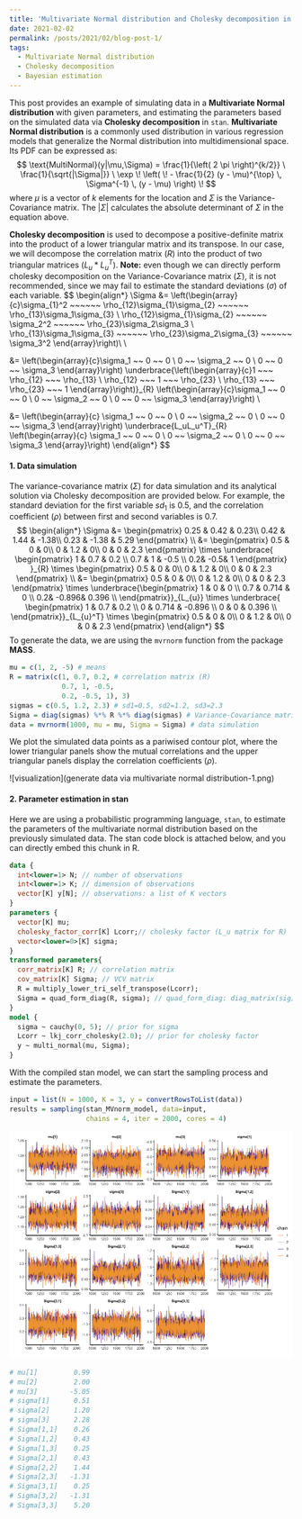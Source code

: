 ```yaml
---
title: 'Multivariate Normal distribution and Cholesky decomposition in Stan'
date: 2021-02-02
permalink: /posts/2021/02/blog-post-1/
tags:
  - Multivariate Normal distribution
  - Cholesky decomposition
  - Bayesian estimation
---
```


This post provides an example of simulating data in a **Multivariate Normal distribution** with given parameters, and estimating the parameters based on the simulated data via **Cholesky decomposition** in `stan`. **Multivariate Normal distribution** is a commonly used distribution in various regression models that generalize the Normal distribution into multidimensional space. Its PDF can be expressed as:
$$
\text{MultiNormal}(y|\mu,\Sigma) =
\frac{1}{\left( 2 \pi \right)^{k/2}} \ \frac{1}{\sqrt{|\Sigma|}} \
\exp \! \left( \! - \frac{1}{2} (y - \mu)^{\top} \, \Sigma^{-1} \, (y - \mu) \right) \!
$$
where $\mu$ is a vector of $k$ elements for the location and $\Sigma$ is the Variance-Covariance matrix. The $|\Sigma|$ calculates the absolute determinant of $\Sigma$ in the equation above.

**Cholesky decomposition** is used to decompose a positive-definite matrix into the product of a lower triangular matrix and its transpose. In our case, we will decompose the correlation matrix ($R$) into the product of two triangular matrices ($L_{u}*L_u^T$). **Note:** even though we can directly perform cholesky decomposition on the Variance-Covariance matrix ($\Sigma$), it is not recommended, since we may fail to estimate the standard deviations ($\sigma$) of each variable. 
$$
\begin{align*} 
\Sigma &= \left(\begin{array}{c}\sigma_{1}^2 ~~~~~~ \rho_{12}\sigma_{1}\sigma_{2} ~~~~~~ \rho_{13}\sigma_1\sigma_{3} \\ 
\rho_{12}\sigma_{1}\sigma_{2} ~~~~~~ \sigma_2^2 ~~~~~~ \rho_{23}\sigma_2\sigma_3 \\ 
\rho_{13}\sigma_1\sigma_{3} ~~~~~~ \rho_{23}\sigma_2\sigma_{3} ~~~~~~ \sigma_3^2 \end{array}\right)\\ \\

&= \left(\begin{array}{c}\sigma_1 ~~ 0 ~~ 0 \\ 0 ~~ \sigma_2 ~~ 0 \\ 0 ~~ 0 ~~ \sigma_3 \end{array}\right) \underbrace{\left(\begin{array}{c}1 ~~~ \rho_{12} ~~~ \rho_{13} \\ \rho_{12} ~~~ 1 ~~~ \rho_{23} \\ \rho_{13} ~~~ \rho_{23} ~~~ 1 \end{array}\right)}_{R}  \left(\begin{array}{c}\sigma_1 ~~ 0 ~~ 0 \\ 0 ~~ \sigma_2 ~~ 0 \\ 0 ~~ 0 ~~ \sigma_3 \end{array}\right) \\

&= \left(\begin{array}{c} \sigma_1 ~~ 0 ~~ 0 \\ 0 ~~ \sigma_2 ~~ 0 \\ 0 ~~ 0 ~~ \sigma_3 \end{array}\right) \underbrace{L_uL_u^T}_{R}  \left(\begin{array}{c} \sigma_1 ~~ 0 ~~ 0 \\ 0 ~~ \sigma_2 ~~ 0 \\ 0 ~~ 0 ~~ \sigma_3 \end{array}\right)
\end{align*} 
$$


#### 1. Data simulation

The variance-covariance matrix ($\Sigma$) for data simulation and its analytical solution via Cholesky decomposition are provided below. For example, the standard deviation for the first variable $sd_1$ is $0.5$, and the correlation coefficient ($\rho$)  between first and second variables is $0.7$.
$$
\begin{align*} 
\Sigma &= \begin{pmatrix}
 0.25 &  0.42 & 0.23\\
  0.42 &  1.44 & -1.38\\
  0.23 & -1.38 & 5.29
\end{pmatrix} \\
&=
\begin{pmatrix}
 0.5 & 0 & 0\\
  0 & 1.2 & 0\\
  0 & 0 & 2.3
\end{pmatrix}
\times
\underbrace{
\begin{pmatrix}
1 & 0.7 & 0.2 \\
0.7 & 1 & -0.5 \\
0.2& -0.5& 1
\end{pmatrix}
}_{R}
\times
\begin{pmatrix}
 0.5 & 0 & 0\\
  0 & 1.2 & 0\\
  0 & 0 & 2.3
\end{pmatrix} \\
&=
\begin{pmatrix}
 0.5 & 0 & 0\\
  0 & 1.2 & 0\\
  0 & 0 & 2.3
\end{pmatrix}
\times
\underbrace{\begin{pmatrix}
1 & 0 & 0 \\
0.7 & 0.714 & 0 \\
0.2& -0.896& 0.396 \\
\end{pmatrix}}_{L_{u}}
\times
\underbrace{
\begin{pmatrix}
1 & 0.7 & 0.2 \\
0 & 0.714 & -0.896 \\
0 & 0 & 0.396 \\
\end{pmatrix}}_{L_{u}^T}
\times
\begin{pmatrix}
 0.5 & 0 & 0\\
  0 & 1.2 & 0\\
  0 & 0 & 2.3
\end{pmatrix}
\end{align*}
$$
To generate the data, we are using the `mvrnorm` function from the package **MASS**.

```R
mu = c(1, 2, -5) # means
R = matrix(c(1, 0.7, 0.2, # correlation matrix (R)
             0.7, 1, -0.5,
             0.2, -0.5, 1), 3)
sigmas = c(0.5, 1.2, 2.3) # sd1=0.5, sd2=1.2, sd3=2.3
Sigma = diag(sigmas) %*% R %*% diag(sigmas) # Variance-Covariance matrix
data = mvrnorm(1000, mu = mu, Sigma = Sigma) # data simulation
```

We plot the simulated data points as a pariwised contour plot, where the lower triangular panels show the mutual correlations and the upper triangular panels display the correlation coefficients ($\rho$). 

![visualization](generate data via multivariate normal distribution-1.png)



#### 2. Parameter estimation in stan

Here we are using a probabilistic programming language, `stan`, to estimate the parameters of the multivariate normal distribution based on the previously simulated data. The stan code block is attached below, and you can directly embed this chunk in R. 

```stan
data {
  int<lower=1> N; // number of observations
  int<lower=1> K; // dimension of observations
  vector[K] y[N]; // observations: a list of K vectors
}
parameters {
  vector[K] mu;
  cholesky_factor_corr[K] Lcorr;// cholesky factor (L_u matrix for R)
  vector<lower=0>[K] sigma; 
}
transformed parameters{
  corr_matrix[K] R; // correlation matrix
  cov_matrix[K] Sigma; // VCV matrix
  R = multiply_lower_tri_self_transpose(Lcorr);
  Sigma = quad_form_diag(R, sigma); // quad_form_diag: diag_matrix(sig) * R * diag_matrix(sig)
}
model {
  sigma ~ cauchy(0, 5); // prior for sigma
  Lcorr ~ lkj_corr_cholesky(2.0); // prior for cholesky factor
  y ~ multi_normal(mu, Sigma);
}
```

With the compiled stan model, we can start the sampling process and estimate the parameters.

```R
input = list(N = 1000, K = 3, y = convertRowsToList(data))
results = sampling(stan_MVnorm_model, data=input,
                   chains = 4, iter = 2000, cores = 4)
```

![estimated parameters](estimatedparamsnoburn.png)

```R
# mu[1]         0.99
# mu[2]         2.00
# mu[3]        -5.05
# sigma[1]      0.51
# sigma[2]      1.20
# sigma[3]      2.28
# Sigma[1,1]    0.26
# Sigma[1,2]    0.43
# Sigma[1,3]    0.25
# Sigma[2,1]    0.43
# Sigma[2,2]    1.44
# Sigma[2,3]   -1.31
# Sigma[3,1]    0.25
# Sigma[3,2]   -1.31
# Sigma[3,3]    5.20
```